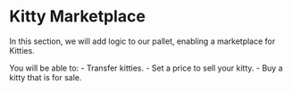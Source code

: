 # Kitty Marketplace

In this section, we will add logic to our pallet, enabling a marketplace for Kitties.

You will be able to:
	- Transfer kitties.
	- Set a price to sell your kitty.
	- Buy a kitty that is for sale.
